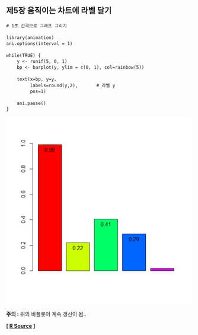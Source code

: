 ## 제5장 움직이는 차트에 라벨 달기



```{r}
# 1초 간격으로 그래프 그리기

library(animation)
ani.options(interval = 1)

while(TRUE) {
    y <- runif(5, 0, 1)
    bp <- barplot(y, ylim = c(0, 1), col=rainbow(5))
    
    text(x=bp, y=y, 
         labels=round(y,2),       # 라벨 y
         pos=1)   
    
    ani.pause()
}
```

![1570052490511](images/1570052490511.png)

**주의 :** 위의  바플롯이 계속 갱신이 됨..



**[ [R Source](source/ch_5_165_Labelling_Moving_Chart.R) ]**

